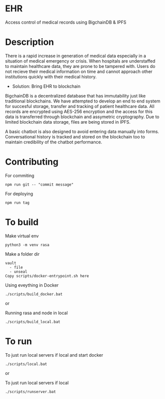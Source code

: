 # EHR
Access control of medical records using BigchainDB & IPFS


# Description

There is a rapid increase in generation of medical data especially in a situation of medical emergency or crisis. When hospitals are understaffed to maintain healthcare data, they are prone to be tampered with. Users do not recieve their medical information on time and cannot approach other institutions quickly with their medical history.

* Solution: Bring EHR to blockchain

BigchainDB is a decentralized database that has immutability just like traditional blockchains. We have attempted to develop an end to end system for succesful storage, transfer and tracking of patient healthcare data. All records are encrypted using AES-256 encryption and the access for this data is transferred through blockchain and assymetric cryptography. Due to limited blockchain data storage, files are being stored in IPFS.

A basic chatbot is also designed to avoid entering data manually into forms. Conversational history is tracked and stored on the blockchain too to maintain credibility of the chatbot performance.

# Contributing
For commiting
```
npm run git -- "commit message"
```

For deploying
```
npm run tag
```

# To build 

Make virtual env
```
python3 -m venv rasa
```

Make a folder dir
```
vault
  - file
  - unseal 
Copy scripts/docker-entrypoint.sh here
```

Using eveything in Docker 
```
./scripts/build_docker.bat
```

or 


Running rasa and node in local 
```
./scripts/build_local.bat
```

# To run

To just run local servers if local and start docker
```
./scripts/local.bat
```

or 


To just run local servers if local 
```
./scripts/runserver.bat
```












